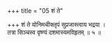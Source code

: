 +++
title = "05 शं ते"

+++
शं ते योनिमचीक्लृपं सुप्रजास्त्वाय भद्रया ।  
तत्रा सिञ्चस्व वृष्ण्यं दशमास्यमविहृतम् ॥ ५ ॥